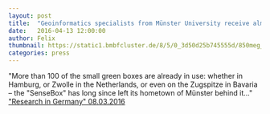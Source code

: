 ```yaml
---
layout: post
title:  "Geoinformatics specialists from Münster University receive almost one million euros for „SenseBox“ citizen science project"
date:   2016-04-13 12:00:00
author: Felix
thumbnail: https://static1.bmbfcluster.de/8/5/0_3d50d25b745555d/850meg_e5018922af6fa11.jpg
categories: press
---
```

"More than 100 of the small green boxes are already in use: whether in Hamburg, or Zwolle in the Netherlands, or even on the Zugspitze in Bavaria – the "SenseBox" has long since left its hometown of Münster behind it..."
<a href="http://www.research-in-germany.org/en/research-landscape/news/2016/03/2016-03-07-geoinformatics-specialists-from-m-nster-university-receive-almost-one-million-euros-for--sensebox--citizen-science-project.html" target="_blank">"Research in Germany" 08.03.2016</a>
